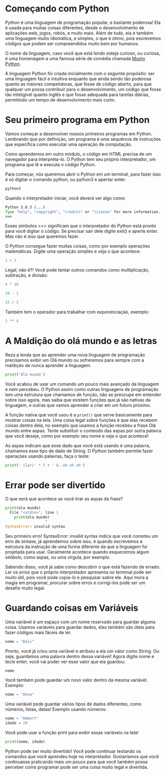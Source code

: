 # Começando com Python

Python é uma linguagem de programação popular, e bastante poderosa! Ela é usada para muitas coisas diferentes, desde o desenvolvimento de aplicações web, jogos, robôs, e muito mais. Além de tudo, ela é também uma linguagem muito idiomática, e simples, o que é ótimo, pois escrevemos códigos que podem ser compreendidos muito bem por humanos.

O nome da linguagem, caso você que está lendo esteja curioso, ou curiosa, é uma homenagem a uma famosa série de comédia chamada [Monty Python](https://pt.wikipedia.org/wiki/Monty_Python%27s_Flying_Circus).

A linguagem Python foi criada inicialmente com o seguinte propósito: ser uma linguagem fácil e intuitiva enquanto que ainda sendo tão poderosa quanto as maiores competidoras, que fosse de código aberto, para que qualquer um possa contribuir para o desenvolvimento, um código que fosse tão inteligível quanto inglês e que fosse adequada para tarefas diárias, permitindo um tempo de desenvolvimento mais curto.

# Seu primeiro programa em Python

Vamos começar a desenvolver nossos primeiros programas em Python. Lembrando que por definição, um programa é uma sequência de instruções que especifica como executar uma operação de computação.

Como aprendemos em outro módulo, o código em HTML precisa de um navegador para interpreta-lo. O Python tem seu próprio interpretador, um programa que lê e executa o código Python.

Para começar, nós queremos abrir o Python em um terminal, para fazer isso é só digitar o comando python, ou python3 e apertar enter.

```cmd
python3
```

Quando o interpretador iniciar, você deverá ver algo como:

```cmd
Python 3.6.3 (...)
Type "help", "copyright", "credits" or "license" for more information.
>>>
```

Esses símbolos >>> significam que o interpretador do Python está pronto para você digitar o código. Se precisar sair dele digite exit() e aperte enter. Mas não é isso que queremos fazer.

O Python consegue fazer muitas coisas, como por exemplo operações matemáticas. Digite uma operação simples e veja o que acontece:
```python
1 + 1
```

Legal, não é?! Você pode tentar outros comandos como multiplicação, subtração, e divisão:

```python
4 * 10
```

```python
10 - 1
```

```python
15 / 3
```
Também tem o operador para trabalhar com exponenciação, exemplo:
```python
2 ** 4
```

# A Maldição do olá mundo e as letras

Reza a lenda que ao aprender uma nova linguagem de programação precisamos exibir um Olá mundo ou sofreremos para sempre com a maldição de nunca aprender a linguagem.

```python
print('Olá mundo')
```
Você acabou de usar um comando um pouco mais avançado da linguagem e nem percebeu. O Python assim como outras linguagens de programação tem uma estrutura que chamamos de função, não se preocupe em entender sobre isso agora, mas saiba que  existem funções que já são nativas da linguagem, e outras que vamos aprender a criar em um futuro próximo. 

A função nativa que você usou é a <code>print()</code> que serve basicamente para mostrar coisas na tela. Uma coisa legal sobre funções é que elas recebem coisas dentro dela, no exemplo que usamos a função recebeu a frase Olá mundo entre aspas. Tente substituir o conteúdo das aspas por outra palavra que você deseje, como por exemplo seu nome e veja o que acontece!

As aspas indicam que esse dado que você está usando é uma palavra, chamamos esse tipo de dado de String. O Python também permite fazer operações usando palavras, faça o teste:
```python
print(' ilari' * 3 + ' ê, oh oh oh')
```

# Errar pode ser divertido

O que será que acontece se você tirar as aspas da frase?
```python
print(ola mundo)
  File "<stdin>", line 1
    print(ola mundo)
                  ^
SyntaxError: invalid syntax
```
Seu primeiro erro! SyntaxError: invalid syntax indica que você cometeu um erro de sintaxe, já aprendemos sobre isso, é quando escrevemos a estrutura da instrução de uma forma diferente da que a linguagem foi projetada para usar. Geralmente acontece quando esquecemos algum símbolo, como aspas, ou uma vírgula, por exemplo.

Sabendo disso, você já sabe como descobrir o que está fazendo de errado. Ler os erros que o próprio interpretador apresenta no terminal pode ser muito útil, pois você pode copia-lo e pesquisar sobre ele. Aqui mora a magia em programar, procurar sobre erros e corrigi-los pode ser um desafio muito legal.

# Guardando coisas em Variáveis

Uma variável é um espaço com um nome reservado para guardar alguma coisa. Usamos variáveis para guardar dados, elas também são úteis para fazer códigos mais fáceis de ler.

```python
nome = "Dali"
```
Pronto, você já criou uma varíável e atribuiu a ela um valor como String. Ou seja, guardamos uma palavra dentro dessa variável! Agora digite nome e tecle enter, você vai poder ver esse valor que ela guardou:

```python
nome
```
Você também pode guardar um novo valor dentro da mesma variável. Exemplo:

```python
nome = "Anna"
```
Uma variável pode guardar vários tipos de dados diferentes, como números, listas, datas! Exemplo usando números:

```python
nome = "Hebert"
idade = 20
```

Você pode usar a função print para exibir essas variáveis na tela!
```python
print(nome, idade)
```

Python pode ser muito divertido! Você pode continuar testando os comandos que você aprendeu hoje no nterpretador. Gostaríamos que você continuasse praticando mais um pouco para que você também possa perceber como programar pode ser uma coisa muito legal e divertida.
